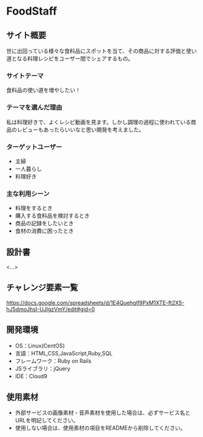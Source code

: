 # FoodStaff

## サイト概要
世に出回っている様々な食料品にスポットを当て、その商品に対する評価と使い道となる料理レシピをユーザー間でシェアするもの。

### サイトテーマ
食料品の使い道を増やしたい！

### テーマを選んだ理由
私は料理好きで、よくレシピ動画を見ます。しかし調理の過程に使われている商品のレビューもあったらいいなと思い開発を考えました。

### ターゲットユーザー
* 主婦
* 一人暮らし
* 料理好き

### 主な利用シーン
* 料理をするとき
* 購入する食料品を検討するとき
* 商品の記録をしたいとき
* 食材の消費に困ったとき

## 設計書
<...>

## チャレンジ要素一覧
<https://docs.google.com/spreadsheets/d/1E4Quehglf9PxM1XTE-ft2X5-hJ5dmoJhsI-UJlgzVmY/edit#gid=0>

## 開発環境
- OS：Linux(CentOS)
- 言語：HTML,CSS,JavaScript,Ruby,SQL
- フレームワーク：Ruby on Rails
- JSライブラリ：jQuery
- IDE：Cloud9

## 使用素材
- 外部サービスの画像素材・音声素材を使用した場合は、必ずサービス名とURLを明記してください。
- 使用しない場合は、使用素材の項目をREADMEから削除してください。
